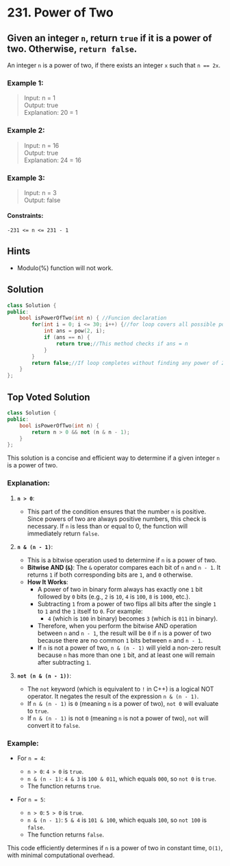 # 231. Power of Two

## Given an integer `n`, return `true` if it is a power of two. Otherwise, `return false`.

An integer `n` is a power of two, if there exists an integer `x` such that `n == 2x`.

 

<h3>Example 1:</h3>

> Input: n = 1<br>
Output: true<br>
Explanation: 20 = 1<br>

<h3>Example 2:</h3>

> Input: n = 16<br>
Output: true<br>
Explanation: 24 = 16<br>

<h3>Example 3:</h3>

> Input: n = 3<br>
Output: false<br>
 

<h4>Constraints:</h4>

`-231 <= n <= 231 - 1`


## Hints
- Modulo(%) function will not work.

## Solution

```cpp
class Solution {
public:
    bool isPowerOfTwo(int n) { //Funcion declaration 
        for(int i = 0; i <= 30; i++) {//for loop covers all possible power of 2 that can fit in 32 bit signed integer.
            int ans = pow(2, i);
            if (ans == n) {
                return true;//This method checks if ans = n 
            }
        }
        return false;//If loop completes without finding any power of 2 that equals n, the method returns false.
    }
};
```
## Top Voted Solution

```cpp
class Solution {
public:
    bool isPowerOfTwo(int n) {
        return n > 0 && not (n & n - 1);
    }
};
```
This solution is a concise and efficient way to determine if a given integer `n` is a power of two.

### Explanation:

1. **`n > 0`**:
   - This part of the condition ensures that the number `n` is positive. Since powers of two are always positive numbers, this check is necessary. If `n` is less than or equal to 0, the function will immediately return `false`.

2. **`n & (n - 1)`**:
   - This is a bitwise operation used to determine if `n` is a power of two.
   - **Bitwise AND (`&`)**: The `&` operator compares each bit of `n` and `n - 1`. It returns `1` if both corresponding bits are `1`, and `0` otherwise.
   - **How It Works**:
     - A power of two in binary form always has exactly one `1` bit followed by `0` bits (e.g., `2` is `10`, `4` is `100`, `8` is `1000`, etc.).
     - Subtracting `1` from a power of two flips all bits after the single `1` to `1` and the `1` itself to `0`. For example:
       - `4` (which is `100` in binary) becomes `3` (which is `011` in binary).
     - Therefore, when you perform the bitwise AND operation between `n` and `n - 1`, the result will be `0` if `n` is a power of two because there are no common `1` bits between `n` and `n - 1`.
     - If `n` is not a power of two, `n & (n - 1)` will yield a non-zero result because `n` has more than one `1` bit, and at least one will remain after subtracting `1`.

3. **`not (n & (n - 1))`**:
   - The `not` keyword (which is equivalent to `!` in C++) is a logical NOT operator. It negates the result of the expression `n & (n - 1)`.
   - If `n & (n - 1)` is `0` (meaning `n` is a power of two), `not 0` will evaluate to `true`.
   - If `n & (n - 1)` is not `0` (meaning `n` is not a power of two), `not` will convert it to `false`.

### Example:

- For `n = 4`:
  - `n > 0`: `4 > 0` is `true`.
  - `n & (n - 1)`: `4 & 3` is `100 & 011`, which equals `000`, so `not 0` is `true`.
  - The function returns `true`.

- For `n = 5`:
  - `n > 0`: `5 > 0` is `true`.
  - `n & (n - 1)`: `5 & 4` is `101 & 100`, which equals `100`, so `not 100` is `false`.
  - The function returns `false`.

This code efficiently determines if `n` is a power of two in constant time, `O(1)`, with minimal computational overhead.
